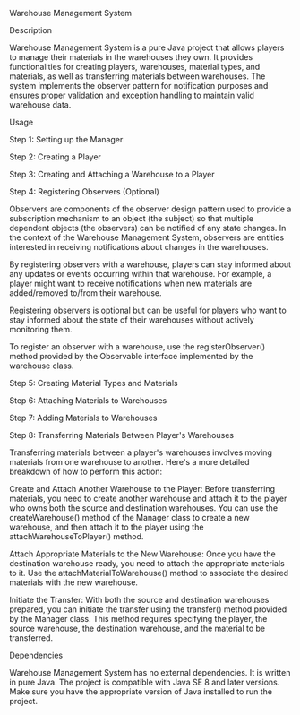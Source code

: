 Warehouse Management System

Description

Warehouse Management System is a pure Java project that allows players to manage their materials in the warehouses they own. It provides functionalities for creating players, warehouses, material types, and materials, as well as transferring materials between warehouses. The system implements the observer pattern for notification purposes and ensures proper validation and exception handling to maintain valid warehouse data.


Usage

Step 1: Setting up the Manager


Step 2: Creating a Player

Step 3: Creating and Attaching a Warehouse to a Player

Step 4: Registering Observers (Optional)

Observers are components of the observer design pattern used to provide a subscription mechanism to an object (the subject) so that multiple dependent objects (the observers) can be notified of any state changes. In the context of the Warehouse Management System, observers are entities interested in receiving notifications about changes in the warehouses.

By registering observers with a warehouse, players can stay informed about any updates or events occurring within that warehouse. For example, a player might want to receive notifications when new materials are added/removed to/from their warehouse.

Registering observers is optional but can be useful for players who want to stay informed about the state of their warehouses without actively monitoring them.

To register an observer with a warehouse, use the registerObserver() method provided by the Observable interface implemented by the warehouse class.

Step 5: Creating Material Types and Materials

Step 6: Attaching Materials to Warehouses

Step 7: Adding Materials to Warehouses

Step 8: Transferring Materials Between Player's Warehouses

Transferring materials between a player's warehouses involves moving materials from one warehouse to another. Here's a more detailed breakdown of how to perform this action:

Create and Attach Another Warehouse to the Player: Before transferring materials, you need to create another warehouse and attach it to the player who owns both the source and destination warehouses. You can use the createWarehouse() method of the Manager class to create a new warehouse, and then attach it to the player using the attachWarehouseToPlayer() method.

Attach Appropriate Materials to the New Warehouse: Once you have the destination warehouse ready, you need to attach the appropriate materials to it. Use the attachMaterialToWarehouse() method to associate the desired materials with the new warehouse.

Initiate the Transfer: With both the source and destination warehouses prepared, you can initiate the transfer using the transfer() method provided by the Manager class. This method requires specifying the player, the source warehouse, the destination warehouse, and the material to be transferred.


Dependencies

Warehouse Management System has no external dependencies. It is written in pure Java. The project is compatible with Java SE 8 and later versions. Make sure you have the appropriate version of Java installed to run the project.
